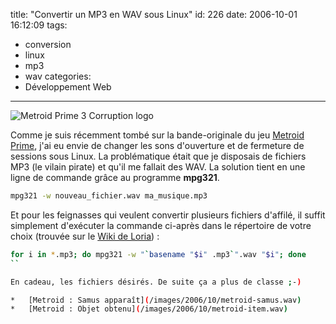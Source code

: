 title: "Convertir un MP3 en WAV sous Linux"
id: 226
date: 2006-10-01 16:12:09
tags:
- conversion
- linux
- mp3
- wav
categories:
- Développement Web
---

![Metroid Prime 3 Corruption logo](/images/2006/10/metroid-prime-3-corruption.jpg)

Comme je suis récemment tombé sur la bande-originale du jeu [Metroid Prime](http://www.emunova.net/veda/test/704.htm), j'ai eu envie de changer les sons d'ouverture et de fermeture de sessions sous Linux. La problématique était que je disposais de fichiers MP3 (le vilain pirate) et qu'il me fallait des WAV. La solution tient en une ligne de commande grâce au programme **mpg321**.

```bash
mpg321 -w nouveau_fichier.wav ma_musique.mp3
```

Et pour les feignasses qui veulent convertir plusieurs fichiers d'affilé, il suffit simplement d'exécuter la commande ci-après dans le répertoire de votre choix (trouvée sur le [Wiki de Loria](http://wiki.loria.fr/wiki/Conversion_de_fichiers_audio)) :

```bash
for i in *.mp3; do mpg321 -w "`basename "$i" .mp3`".wav "$i"; done
``

En cadeau, les fichiers désirés. De suite ça a plus de classe ;-)

*   [Metroid : Samus apparaît](/images/2006/10/metroid-samus.wav)
*   [Metroid : Objet obtenu](/images/2006/10/metroid-item.wav)